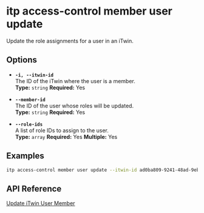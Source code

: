 # itp access-control member user update

Update the role assignments for a user in an iTwin.

## Options

- **`-i, --itwin-id`**  
  The ID of the iTwin where the user is a member.  
  **Type:** `string` **Required:** Yes

- **`--member-id`**  
  The ID of the user whose roles will be updated.  
  **Type:** `string` **Required:** Yes

- **`--role-ids`**  
  A list of role IDs to assign to the user.  
  **Type:** `array` **Required:** Yes **Multiple:** Yes

## Examples

```bash
itp access-control member user update --itwin-id ad0ba809-9241-48ad-9eb0-c8038c1a1d51 --member-id user1-id --role-ids role1-id --role-ids role2-id
```

## API Reference

[Update iTwin User Member](https://developer.bentley.com/apis/access-control-v2/operations/update-itwin-user-member/)
